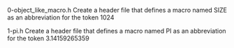 0-object_like_macro.h Create a header file that defines a macro named SIZE as an abbreviation for the token 1024

1-pi.h Create a header file that defines a macro named PI as an abbreviation for the token 3.14159265359


